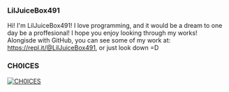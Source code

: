 ### LilJuiceBox491
Hi! I'm LilJuiceBox491! I love programming, and it would be a dream to one day be a proffesional! I hope you enjoy looking through my works! Alongisde with GitHub, you can see some of my work at: https://repl.it/@LilJuiceBox491, or just look down =D

### CH0ICES
<a href="https://top.gg/bot/783380994963144796">
    <img src="https://top.gg/api/widget/783380994963144796.svg" alt="CH0ICES" />
</a>
